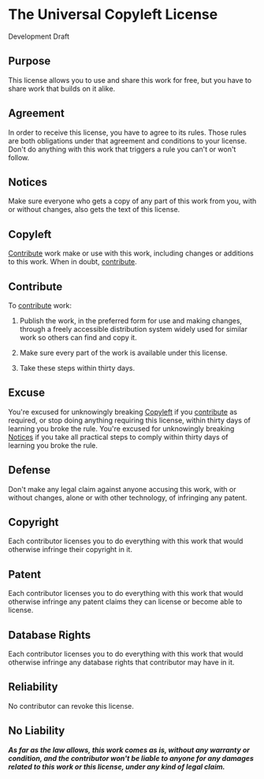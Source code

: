 # The Universal Copyleft License

Development Draft

## Purpose

This license allows you to use and share this work for free, but you have to share work that builds on it alike.

## Agreement

In order to receive this license, you have to agree to its rules.  Those rules are both obligations under that agreement and conditions to your license.  Don't do anything with this work that triggers a rule you can't or won't follow.

## Notices

Make sure everyone who gets a copy of any part of this work from you, with or without changes, also gets the text of this license.

## Copyleft

[Contribute](#contribute) work make or use with this work, including changes or additions to this work.  When in doubt, [contribute](#contribute).

## Contribute

To [contribute](#contribute) work:

1.  Publish the work, in the preferred form for use and making changes, through a freely accessible distribution system widely used for similar work so others can find and copy it.

2.  Make sure every part of the work is available under this license.

3.  Take these steps within thirty days.

## Excuse

You're excused for unknowingly breaking [Copyleft](#copyleft) if you [contribute](#contribute) as required, or stop doing anything requiring this license, within thirty days of learning you broke the rule.  You're excused for unknowingly breaking [Notices](#notices) if you take all practical steps to comply within thirty days of learning you broke the rule.

## Defense

Don't make any legal claim against anyone accusing this work, with or without changes, alone or with other technology, of infringing any patent.

## Copyright

Each contributor licenses you to do everything with this work that would otherwise infringe their copyright in it.

## Patent

Each contributor licenses you to do everything with this work that would otherwise infringe any patent claims they can license or become able to license.

## Database Rights

Each contributor licenses you to do everything with this work that would otherwise infringe any database rights that contributor may have in it.

## Reliability

No contributor can revoke this license.

## No Liability

***As far as the law allows, this work comes as is, without any warranty or condition, and the contributor won't be liable to anyone for any damages related to this work or this license, under any kind of legal claim.***
